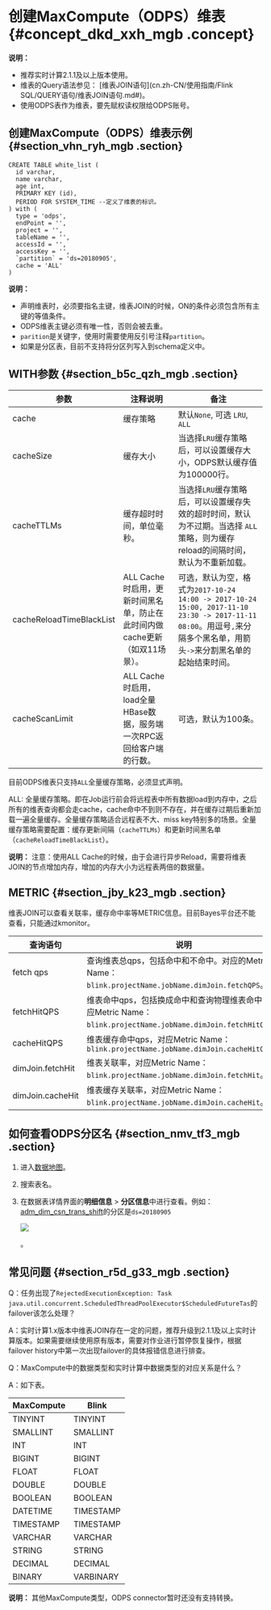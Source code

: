 # 创建MaxCompute（ODPS）维表 {#concept_dkd_xxh_mgb .concept}

**说明：** 

-   推荐实时计算2.1.1及以上版本使用。
-   维表的Query语法参见： [维表JOIN语句](cn.zh-CN/使用指南/Flink SQL/QUERY语句/维表JOIN语句.md#)。
-   使用ODPS表作为维表，要先赋权读权限给ODPS账号。

## 创建MaxCompute（ODPS）维表示例 {#section_vhn_ryh_mgb .section}

```language-sql
CREATE TABLE white_list (
  id varchar,
  name varchar,
  age int,
  PRIMARY KEY (id), 
  PERIOD FOR SYSTEM_TIME --定义了维表的标识。
) with (
  type = 'odps',
  endPoint = '',
  project = '',
  tableName = '',
  accessId = '',
  accessKey = '',
  `partition` = 'ds=20180905',
  cache = 'ALL'
)

```

**说明：** 

-   声明维表时，必须要指名主键，维表JOIN的时候，ON的条件必须包含所有主键的等值条件。
-   ODPS维表主键必须有唯一性，否则会被去重。
-   `parition`是关键字，使用时需要使用反引号注释``partition``。
-   如果是分区表，目前不支持将分区列写入到schema定义中。

## WITH参数 {#section_b5c_qzh_mgb .section}

|参数|注释说明|备注|
|--|----|--|
|cache|缓存策略|默认`None`, 可选 `LRU`, `ALL`|
|cacheSize|缓存大小|当选择`LRU`缓存策略后，可以设置缓存大小，ODPS默认缓存值为100000行。|
|cacheTTLMs|缓存超时时间，单位毫秒。|当选择`LRU`缓存策略后，可以设置缓存失效的超时时间，默认为不过期。当选择 `ALL`策略，则为缓存reload的间隔时间，默认为不重新加载。|
|cacheReloadTimeBlackList|ALL Cache时启用，更新时间黑名单，防止在此时间内做cache更新（如双11场景）。|可选，默认为空，格式为`2017-10-24 14:00 -> 2017-10-24 15:00, 2017-11-10 23:30 -> 2017-11-11 08:00`。用逗号`,`来分隔多个黑名单，用箭头`->`来分割黑名单的起始结束时间。|
|cacheScanLimit|ALL Cache 时启用，load全量HBase数据，服务端一次RPC返回给客户端的行数。|可选，默认为100条。|

目前ODPS维表只支持`ALL`全量缓存策略，必须显式声明。

ALL: 全量缓存策略。即在Job运行前会将远程表中所有数据load到内存中，之后所有的维表查询都会走cache，cache命中不到则不存在，并在缓存过期后重新加载一遍全量缓存。全量缓存策略适合远程表不大、miss key特别多的场景。全量缓存策略需要配置：缓存更新间隔（`cacheTTLMs`）和更新时间黑名单（`cacheReloadTimeBlackList`）。

**说明：** 注意：使用ALL Cache的时候，由于会进行异步Reload，需要将维表JOIN的节点增加内存，增加的内存大小为远程表两倍的数据量。

## METRIC {#section_jby_k23_mgb .section}

维表JOIN可以查看关联率，缓存命中率等METRIC信息。目前Bayes平台还不能查看，只能通过kmonitor。

|查询语句|说明|
|----|--|
|fetch qps|查询维表总qps，包括命中和不命中。对应的Metric Name：`blink.projectName.jobName.dimJoin.fetchQPS`。|
|fetchHitQPS|维表命中qps，包括换成命中和查询物理维表命中，对应Metric Name：`blink.projectName.jobName.dimJoin.fetchHitQPS`。|
|cacheHitQPS|维表缓存命中qps，对应Metric Name：`blink.projectName.jobName.dimJoin.cacheHitQPS`|
|dimJoin.fetchHit|维表关联率，对应Metric Name：`blink.projectName.jobName.dimJoin.fetchHit`。|
|dimJoin.cacheHit|维表缓存关联率，对应Metric Name：`blink.projectName.jobName.dimJoin.cacheHit`。|

## 如何查看ODPS分区名 {#section_nmv_tf3_mgb .section}

1.  进入[数据地图](https://meta.dw.alibaba-inc.com/store/index.html)。
2.  搜索表名。
3.  在数据表详情界面的**明细信息** \> **分区信息**中进行查看。例如：[adm\_dim\_csn\_trans\_shift](https://meta.dw.alibaba-inc.com/store/table/table_detail.html?guid=odps.cndata.adm_dim_csn_trans_shift#/tableDetails/partitionInfo)的分区是`ds=20180905`

    ![](http://static-aliyun-doc.oss-cn-hangzhou.aliyuncs.com/assets/img/106707/154839518137584_zh-CN.png)

    。


## 常见问题 {#section_r5d_g33_mgb .section}

Q：任务出现了`RejectedExecutionException: Task java.util.concurrent.ScheduledThreadPoolExecutor$ScheduledFutureTas`的failover该怎么处理？

A：实时计算1.x版本中维表JOIN存在一定的问题，推荐升级到2.1.1及以上实时计算版本。如果需要继续使用原有版本，需要对作业进行暂停恢复操作，根据failover history中第一次出现failover的具体报错信息进行排查。

Q：MaxCompute中的数据类型和实时计算中数据类型的对应关系是什么？

A：如下表。

|MaxCompute|Blink|
|----------|-----|
|TINYINT|TINYINT|
|SMALLINT|SMALLINT|
|INT|INT|
|BIGINT|BIGINT|
|FLOAT|FLOAT|
|DOUBLE|DOUBLE|
|BOOLEAN|BOOLEAN|
|DATETIME|TIMESTAMP|
|TIMESTAMP|TIMESTAMP|
|VARCHAR|VARCHAR|
|STRING|STRING|
|DECIMAL|DECIMAL|
|BINARY|VARBINARY|

**说明：** 其他MaxCompute类型，ODPS connector暂时还没有支持转换。

